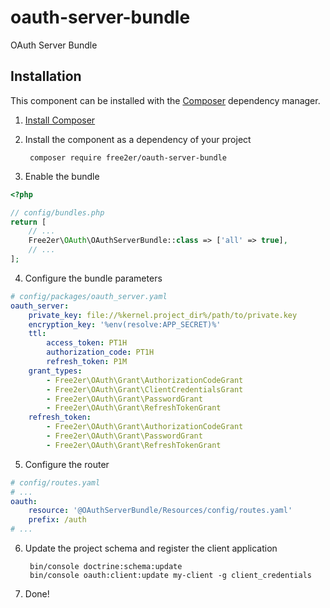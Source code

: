 # oauth-server-bundle
OAuth Server Bundle

## Installation
This component can be installed with the [Composer](https://getcomposer.org/) dependency manager.

1. [Install Composer](https://getcomposer.org/doc/00-intro.md)

2. Install the component as a dependency of your project

        composer require free2er/oauth-server-bundle

3. Enable the bundle

```php
<?php

// config/bundles.php
return [
    // ...
    Free2er\OAuth\OAuthServerBundle::class => ['all' => true],
    // ...
];
```

4. Configure the bundle parameters

```yml
# config/packages/oauth_server.yaml
oauth_server:
    private_key: file://%kernel.project_dir%/path/to/private.key
    encryption_key: '%env(resolve:APP_SECRET)%'
    ttl:
        access_token: PT1H
        authorization_code: PT1H
        refresh_token: P1M
    grant_types:
        - Free2er\OAuth\Grant\AuthorizationCodeGrant
        - Free2er\OAuth\Grant\ClientCredentialsGrant
        - Free2er\OAuth\Grant\PasswordGrant
        - Free2er\OAuth\Grant\RefreshTokenGrant
    refresh_token:
        - Free2er\OAuth\Grant\AuthorizationCodeGrant
        - Free2er\OAuth\Grant\PasswordGrant
        - Free2er\OAuth\Grant\RefreshTokenGrant    
```

5. Configure the router

```yml
# config/routes.yaml
# ...
oauth:
    resource: '@OAuthServerBundle/Resources/config/routes.yaml'
    prefix: /auth
# ...
```

6. Update the project schema and register the client application

        bin/console doctrine:schema:update
        bin/console oauth:client:update my-client -g client_credentials

7. Done!
